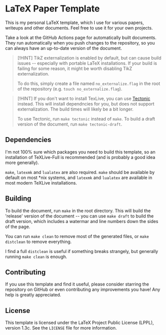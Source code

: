 # LaTeX Paper Template

This is my personal LaTeX template, which I use for various papers, writeups and
other documents. Feel free to use it for your own projects.

Take a look at the GitHub Actions page for automatically built documents. They
run automatically when you push changes to the repository, so you can always
have an up-to-date version of the document.

>[!HINT]
>TikZ externalization is enabled by default, but can cause build issues --
>especially with portable LaTeX installations. If your build is failing for some
>reason, it might be worth disabling TikZ externalization.
>
>To do this, simply create a file named `no_externalize.flag` in the root of the
>repository (e.g. `touch no_externalize.flag`).

>[!HINT]
> If you don't want to install TexLive, you can use
>[Tectonic](https://github.com/tectonic-typesetting/tectonic) instead. This will
>install dependncies for you, but does not support externalization. The build
>times will likely be a bit longer.
>
> To use Tectonic, run `make tectonic` instead of `make`. To build a draft
>version of the document, run `make tectonic-draft`.

## Dependencies

I'm not 100% sure which packages you need to build this template, so an
installation of TeXLive-Full is recommended (and is probably a good idea more
generally).

`make`,  `latexmk` and `lualatex` are also required. `make` should be available
by default on most *nix systems, and `latexmk` and `lualatex` are available in
most modern TeXLive installations.

## Building

To build the document, run `make` in the root directory. This will build the
'release' version of the document -- you can use `make draft` to build the draft
version, which includes a watermar and line numbers down the sides of the page.

You can run `make clean` to remove most of the generated files, or
`make distclean` to remove everything.

I find a full `distclean` is useful if something breaks strangely, but generally
running `make clean` is enough.

## Contributing

If you use this template and find it useful, please consider starring the
repository on GitHub or even contributing any improvements you have! Any help is
greatly appreciated.

## License

This template is licensed under the LaTeX Project Public License (LPPL), version
1.3c. See the `LICENSE` file for more information.

